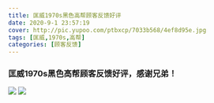 ```yaml
---
title: 匡威1970s黑色高帮顾客反馈好评
date: 2020-9-1 23:57:19
cover: http://pic.yupoo.com/ptbxcp/7033b568/4ef8d95e.jpg
tags: [匡威,1970s,高帮]
categories: [顾客反馈]
---
```


###  匡威1970s黑色高帮顾客反馈好评，感谢兄弟！
![](http://pic.yupoo.com/ptbxcp/7c3f1f6d/9202ccb9.jpg)
![](http://pic.yupoo.com/ptbxcp/7033b568/4ef8d95e.jpg)

